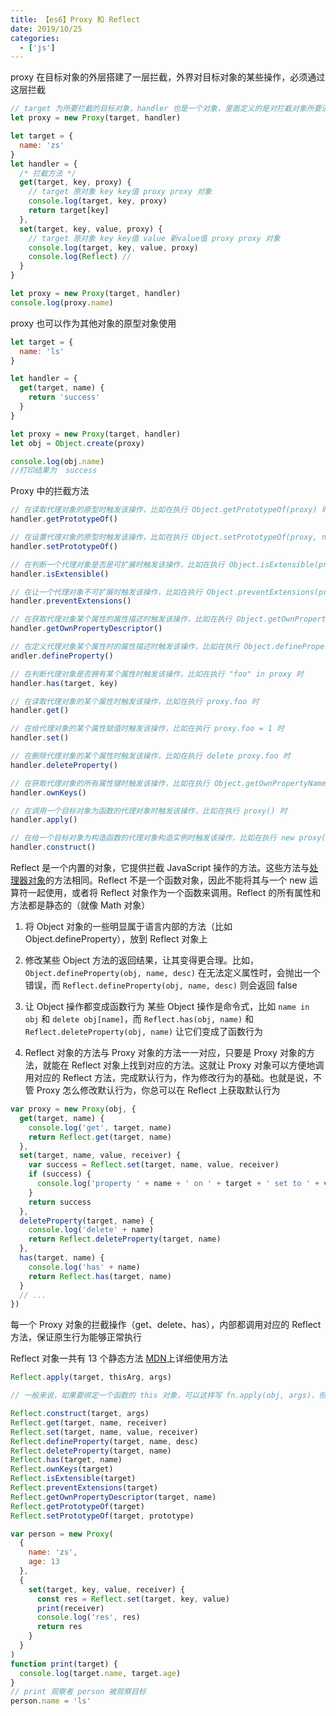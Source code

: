 ```yaml
---
title: 【es6】Proxy 和 Reflect
date: 2019/10/25
categories:
  - ['js']
---
```


proxy 在目标对象的外层搭建了一层拦截，外界对目标对象的某些操作，必须通过这层拦截

```js
// target 为所要拦截的目标对象，handler 也是一个对象，里面定义的是对拦截对象所要进行的拦截方法
let proxy = new Proxy(target, handler)
```

```js
let target = {
  name: 'zs'
}
let handler = {
  /* 拦截方法 */
  get(target, key, proxy) {
    // target 原对象 key key值 proxy proxy 对象
    console.log(target, key, proxy)
    return target[key]
  },
  set(target, key, value, proxy) {
    // target 原对象 key key值 value 新value值 proxy proxy 对象
    console.log(target, key, value, proxy)
    console.log(Reflect) //
  }
}

let proxy = new Proxy(target, handler)
console.log(proxy.name)
```

proxy 也可以作为其他对象的原型对象使用

```js
let target = {
  name: 'ls'
}

let handler = {
  get(target, name) {
    return 'success'
  }
}

let proxy = new Proxy(target, handler)
let obj = Object.create(proxy)

console.log(obj.name)
//打印结果为  success
```

Proxy 中的拦截方法

```js
// 在读取代理对象的原型时触发该操作，比如在执行 Object.getPrototypeOf(proxy) 时
handler.getPrototypeOf()

// 在设置代理对象的原型时触发该操作，比如在执行 Object.setPrototypeOf(proxy, null) 时
handler.setPrototypeOf()

// 在判断一个代理对象是否是可扩展时触发该操作，比如在执行 Object.isExtensible(proxy) 时
handler.isExtensible()

// 在让一个代理对象不可扩展时触发该操作，比如在执行 Object.preventExtensions(proxy) 时
handler.preventExtensions()

// 在获取代理对象某个属性的属性描述时触发该操作，比如在执行 Object.getOwnPropertyDescriptor(proxy, "foo") 时
handler.getOwnPropertyDescriptor()

// 在定义代理对象某个属性时的属性描述时触发该操作，比如在执行 Object.defineProperty(proxy, "foo", {}) 时
andler.defineProperty()

// 在判断代理对象是否拥有某个属性时触发该操作，比如在执行 "foo" in proxy 时
handler.has(target, key)

// 在读取代理对象的某个属性时触发该操作，比如在执行 proxy.foo 时
handler.get()

// 在给代理对象的某个属性赋值时触发该操作，比如在执行 proxy.foo = 1 时
handler.set()

// 在删除代理对象的某个属性时触发该操作，比如在执行 delete proxy.foo 时
handler.deleteProperty()

// 在获取代理对象的所有属性键时触发该操作，比如在执行 Object.getOwnPropertyNames(proxy) 时
handler.ownKeys()

// 在调用一个目标对象为函数的代理对象时触发该操作，比如在执行 proxy() 时
handler.apply()

// 在给一个目标对象为构造函数的代理对象构造实例时触发该操作，比如在执行 new proxy() 时
handler.construct()
```

Reflect 是一个内置的对象，它提供拦截 JavaScript 操作的方法。这些方法与[处理器对象](https://developer.mozilla.org/zh-CN/docs/Web/JavaScript/Reference/Global_Objects/Proxy/handler)的方法相同。Reflect 不是一个函数对象，因此不能将其与一个 new 运算符一起使用，或者将 Reflect 对象作为一个函数来调用。Reflect 的所有属性和方法都是静态的（就像 Math 对象）

1. 将 Object 对象的一些明显属于语言内部的方法（比如 Object.defineProperty），放到 Reflect 对象上

2. 修改某些 Object 方法的返回结果，让其变得更合理。比如，`Object.defineProperty(obj, name, desc)` 在无法定义属性时，会抛出一个错误，而 `Reflect.defineProperty(obj, name, desc)` 则会返回 false

3. 让 Object 操作都变成函数行为
   某些 Object 操作是命令式，比如 `name in obj` 和 `delete obj[name]`，而 `Reflect.has(obj, name)` 和 `Reflect.deleteProperty(obj, name)` 让它们变成了函数行为

4. Reflect 对象的方法与 Proxy 对象的方法一一对应，只要是 Proxy 对象的方法，就能在 Reflect 对象上找到对应的方法。这就让 Proxy 对象可以方便地调用对应的 Reflect 方法，完成默认行为，作为修改行为的基础。也就是说，不管 Proxy 怎么修改默认行为，你总可以在 Reflect 上获取默认行为

```js
var proxy = new Proxy(obj, {
  get(target, name) {
    console.log('get', target, name)
    return Reflect.get(target, name)
  },
  set(target, name, value, receiver) {
    var success = Reflect.set(target, name, value, receiver)
    if (success) {
      console.log('property ' + name + ' on ' + target + ' set to ' + value)
    }
    return success
  },
  deleteProperty(target, name) {
    console.log('delete' + name)
    return Reflect.deleteProperty(target, name)
  },
  has(target, name) {
    console.log('has' + name)
    return Reflect.has(target, name)
  }
  // ...
})
```

每一个 Proxy 对象的拦截操作（get、delete、has），内部都调用对应的 Reflect 方法，保证原生行为能够正常执行

Reflect 对象一共有 13 个静态方法
[MDN](https://developer.mozilla.org/zh-CN/docs/Web/JavaScript/Reference/Global_Objects/Reflect)上详细使用方法

```js
Reflect.apply(target, thisArg, args)

// 一般来说，如果要绑定一个函数的 this 对象，可以这样写 fn.apply(obj, args)，但是如果函数定义了自己的 apply 方法，就只能写成 Function.prototype.apply.call(fn, obj, args)

Reflect.construct(target, args)
Reflect.get(target, name, receiver)
Reflect.set(target, name, value, receiver)
Reflect.defineProperty(target, name, desc)
Reflect.deleteProperty(target, name)
Reflect.has(target, name)
Reflect.ownKeys(target)
Reflect.isExtensible(target)
Reflect.preventExtensions(target)
Reflect.getOwnPropertyDescriptor(target, name)
Reflect.getPrototypeOf(target)
Reflect.setPrototypeOf(target, prototype)
```

```js
var person = new Proxy(
  {
    name: 'zs',
    age: 13
  },
  {
    set(target, key, value, receiver) {
      const res = Reflect.set(target, key, value)
      print(receiver)
      console.log('res', res)
      return res
    }
  }
)
function print(target) {
  console.log(target.name, target.age)
}
// print 观察者 person 被观察目标
person.name = 'ls'
```
